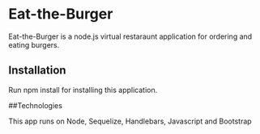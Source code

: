# Eat-the-Burger

Eat-the-Burger is a node.js virtual restaraunt application for ordering and eating burgers.

## Installation

Run npm install for installing this application.

##Technologies 

This app runs on Node, Sequelize, Handlebars, Javascript and Bootstrap
